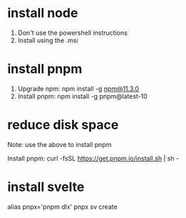# install node
1. Don't use the powershell instructions
1. Install using the .msi

# install pnpm
1. Upgrade npm:
    npm install -g npm@11.3.0
1. Install pnpm:
    npm install -g pnpm@latest-10

# reduce disk space 
Note: use the above to install pnpm

Install pnpm: 
curl -fsSL https://get.pnpm.io/install.sh | sh -

# install svelte
alias pnpx='pnpm dlx'
pnpx sv create <project>
